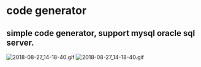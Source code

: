 # code generator
## simple code generator, support mysql oracle sql server.
![2018-08-27_14-18-40.gif](https://test-1253581958.cos.ap-guangzhou.myqcloud.com/p/2018-08-27_14-18-40.gif)
![2018-08-27_14-18-40.gif](https://i.loli.net/2018/08/27/5b839c7fb99fa.gif)
